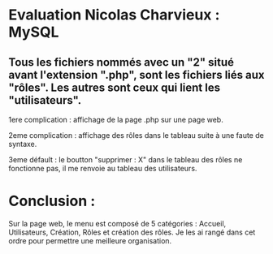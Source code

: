 # Evaluation Nicolas Charvieux : MySQL

## Tous les fichiers nommés avec un "2" situé avant l'extension ".php", sont les fichiers liés aux "rôles". Les autres sont ceux qui lient les "utilisateurs".


1ere complication : affichage de la page .php sur une page web.

2eme complication : affichage des rôles dans le tableau suite à une faute de syntaxe.

3eme défault : le boutton "supprimer : X" dans le tableau des rôles ne fonctionne pas, il me renvoie au tableau des utilisateurs.

# Conclusion :
Sur la page web, le menu est composé de 5 catégories : Accueil, Utilisateurs, Création, Rôles et création des rôles. Je les ai rangé dans cet ordre pour permettre une meilleure organisation.